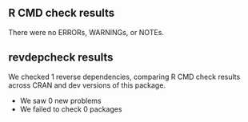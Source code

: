 ## R CMD check results

There were no ERRORs, WARNINGs, or NOTEs.

## revdepcheck results

We checked 1 reverse dependencies, comparing R CMD check results across CRAN and dev versions of this package.

 * We saw 0 new problems
 * We failed to check 0 packages
